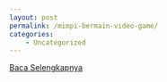 ```yaml
---
layout: post
permalink: /mimpi-bermain-video-game/
categories:
    - Uncategorized
---
```


[Baca Selengkapnya](/03)